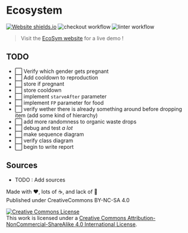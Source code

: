 # Ecosystem

[![Website shields.io](https://img.shields.io/website-up-down-green-red/https/ecosym.fredcorp.cc/ping)](https://ecosym.fredcorp.cc)
![checkout workflow](https://github.com/fred-corp/Ecosystem_PO3L_ECAM/actions/workflows/checkout.yml/badge.svg)
![linter workflow](https://github.com/fred-corp/Ecosystem_PO3L_ECAM/actions/workflows/mega-linter.yml/badge.svg)

> Visit the [EcoSym website](https://ecosym.fredcorp.cc) for a live demo !

## TODO

* ⬜️ Verify which gender gets pregnant
* ⬜️ Add cooldown to reproduction
* ⬜️ store if pregnant
* ⬜️ store cooldown
* ⬜️ implement ```starveAfter``` parameter
* ⬜️ implement ```FP``` parameter for food
* ⬜️ verify wether there is already something around before dropping item (add some kind of hierarchy)
* ⬜️ add more randomness to organic waste drops
* ⬜️ debug and test *a lot*
* ⬜️ make sequence diagram
* ⬜️ verify class diagram
* ⬜️ begin to write report

## Sources

* TODO : Add sources

Made with ❤️, lots of ☕️, and lack of 🛌  
Published under CreativeCommons BY-NC-SA 4.0

[![Creative Commons License](https://i.creativecommons.org/l/by-nc-sa/4.0/88x31.png)](http://creativecommons.org/licenses/by-nc-sa/4.0/)  
This work is licensed under a [Creative Commons Attribution-NonCommercial-ShareAlike 4.0 International License](http://creativecommons.org/licenses/by-nc-sa/4.0/).
